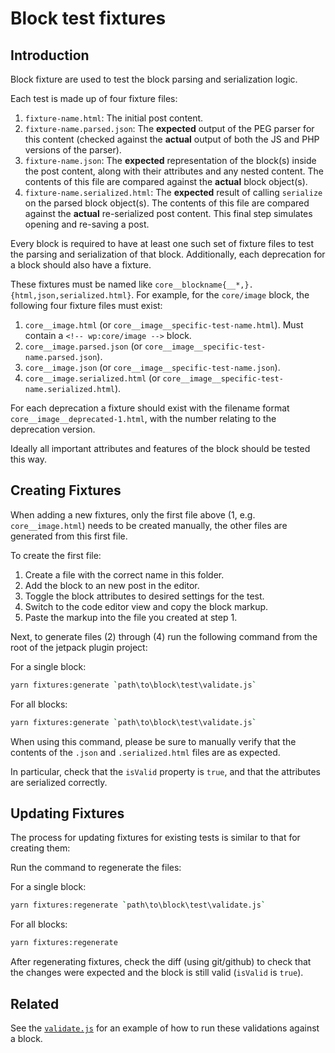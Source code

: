 # Block test fixtures

## Introduction

Block fixture are used to test the block parsing and serialization logic.

Each test is made up of four fixture files:

1. `fixture-name.html`: The initial post content.
2. `fixture-name.parsed.json`: The **expected** output of the PEG parser for
   this content (checked against the **actual** output of both the JS and PHP
   versions of the parser).
3. `fixture-name.json`: The **expected** representation of the block(s) inside
   the post content, along with their attributes and any nested content. The
   contents of this file are compared against the **actual** block object(s).
4. `fixture-name.serialized.html`: The **expected** result of calling
   `serialize` on the parsed block object(s). The contents of this file are
   compared against the **actual** re-serialized post content. This final step
   simulates opening and re-saving a post.

Every block is required to have at least one such set of fixture files to test
the parsing and serialization of that block. Additionally, each deprecation for
a block should also have a fixture.

These fixtures must be named like
`core__blockname{__*,}.{html,json,serialized.html}`. For example, for the
`core/image` block, the following four fixture files must exist:

1. `core__image.html` (or `core__image__specific-test-name.html`). Must
   contain a `<!-- wp:core/image -->` block.
2. `core__image.parsed.json` (or `core__image__specific-test-name.parsed.json`).
3. `core__image.json` (or `core__image__specific-test-name.json`).
4. `core__image.serialized.html` (or
   `core__image__specific-test-name.serialized.html`).

For each deprecation a fixture should exist with the filename format
`core__image__deprecated-1.html`, with the number relating to the deprecation version.

Ideally all important attributes and features of the block should be tested
this way.

## Creating Fixtures

When adding a new fixtures, only the first file above (1, e.g. `core__image.html`) needs
to be created manually, the other files are generated from this first file.

To create the first file:

1. Create a file with the correct name in this folder.
2. Add the block to an new post in the editor.
3. Toggle the block attributes to desired settings for the test.
4. Switch to the code editor view and copy the block markup.
5. Paste the markup into the file you created at step 1.

Next, to generate files (2) through (4) run the following command from the root of the
jetpack plugin project:

For a single block:

```sh
yarn fixtures:generate `path\to\block\test\validate.js`
```

For all blocks:

```sh
yarn fixtures:generate `path\to\block\test\validate.js`
```

When using this command, please be sure to manually verify that the
contents of the `.json` and `.serialized.html` files are as expected.

In particular, check that the `isValid` property is `true`, and that
the attributes are serialized correctly.

## Updating Fixtures

The process for updating fixtures for existing tests is similar to that for creating them:

Run the command to regenerate the files:

For a single block:

```sh
yarn fixtures:regenerate `path\to\block\test\validate.js`
```

For all blocks:

```sh
yarn fixtures:regenerate
```

After regenerating fixtures, check the diff (using git/github) to check that the changes were expected
and the block is still valid (`isValid` is `true`).

## Related

See the
[`validate.js`](../../blocks/send-a-message/whatsapp-button/test/validate.js)
for an example of how to run these validations against a block.

